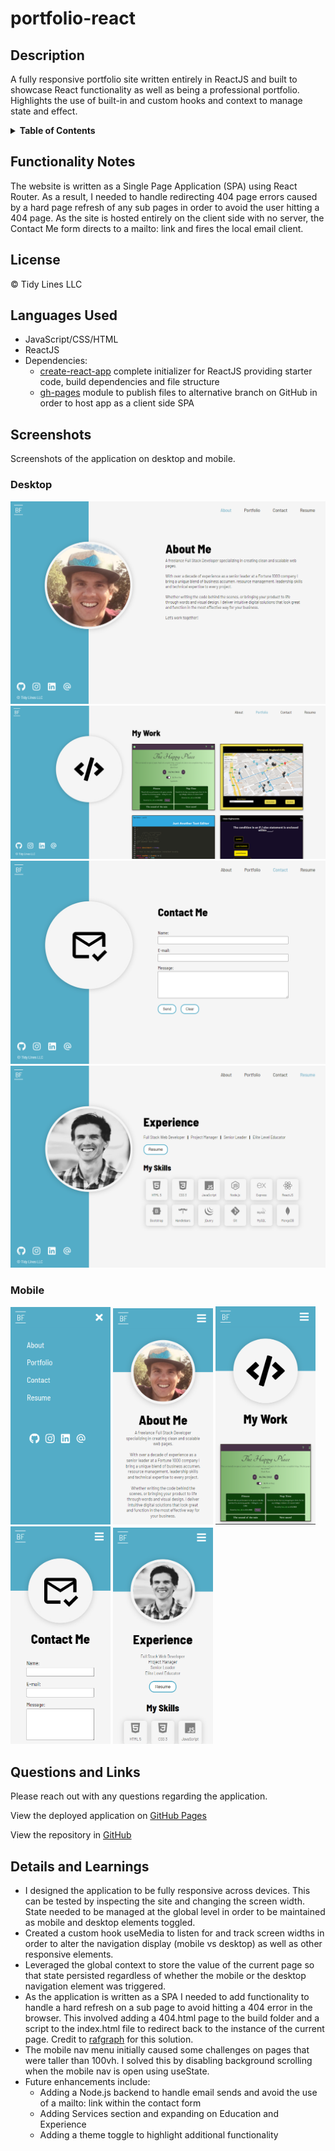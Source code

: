 # portfolio-react

## Description
A fully responsive portfolio site written entirely in ReactJS and built to showcase React functionality as well as being a professional portfolio. Highlights the use of built-in and custom hooks and context to manage state and effect.

<details>
<summary><strong>Table of Contents</strong></summary>

- [Functionality Notes](#functionality-notes)
- [License](#license)
- [Languages Used](#languages-used)
- [Screenshots](#screenshots)
- [Questions and Links](#questions-and-links)
- [Details and Learnings](#details-and-learnings)
</details>


## Functionality Notes
The website is written as a Single Page Application (SPA) using React Router. As a result, I needed to handle redirecting 404 page errors caused by a hard page refresh of any sub pages in order to avoid the user hitting a 404 page. As the site is hosted entirely on the client side with no server, the Contact Me form directs to a mailto: link and fires the local email client. 


## License
© Tidy Lines LLC


## Languages Used
- JavaScript/CSS/HTML
- ReactJS
- Dependencies:
    - [create-react-app](https://create-react-app.dev/) complete initializer for ReactJS providing starter code, build dependencies and file structure
    - [gh-pages](https://www.npmjs.com/package/gh-pages) module to publish files to alternative branch on GitHub in order to host app as a client side SPA


## Screenshots
Screenshots of the application on desktop and mobile.

### Desktop
![Screenshot of home page](./src/images/screenshots/react-portfolio2.png)
![Screenshot of portfolio page](./src/images/screenshots/react-portfolio4.png)
![Screenshot of contact page](./src/images/screenshots/react-portfolio3.png)
![Screenshot of resume page](./src/images/screenshots/react-portfolio1.png)

### Mobile
<p float="left">
<img src="./src/images/screenshots/react-portfolio-mobile-1.png" alt="mobile nav" width="160"/>
<img src="./src/images/screenshots/react-portfolio-mobile-2.png" alt="mobile home" width="160"/>
<img src="./src/images/screenshots/react-portfolio-mobile-3.png" alt="mobile portfolio" width="160"/>
<img src="./src/images/screenshots/react-portfolio-mobile-4.png" alt="mobile contact" width="160"/>
<img src="./src/images/screenshots/react-portfolio-mobile-5.png" alt="mobile resume" width="160"/>
</p>

## Questions and Links
Please reach out with any questions regarding the application.

View the deployed application on [GitHub Pages](https://benfok.github.io/portfolio-react/)

View the repository in [GitHub](https://github.com/benfok)


## Details and Learnings
- I designed the application to be fully responsive across devices. This can be tested by inspecting the site and changing the screen width. State needed to be managed at the global level in order to be maintained as mobile and desktop elements toggled.
- Created a custom hook useMedia to listen for and track screen widths in order to alter the navigation display (mobile vs desktop) as well as other responsive elements.
- Leveraged the global context to store the value of the current page so that state persisted regardless of whether the mobile or the desktop navigation element was triggered.
- As the application is written as a SPA I needed to add functionality to handle a hard refresh on a sub page to avoid hitting a 404 error in the browser. This involved adding a 404.html page to the build folder and a script to the index.html file to redirect back to the instance of the current page. Credit to [rafgraph](https://github.com/rafgraph/spa-github-pages) for this solution.
- The mobile nav menu initially caused some challenges on pages that were taller than 100vh. I solved this by disabling background scrolling when the mobile nav is open using useState.
- Future enhancements include:
    - Adding a Node.js backend to handle email sends and avoid the use of a mailto: link within the contact form
    - Adding Services section and expanding on Education and Experience
    - Adding a theme toggle to highlight additional functionality

 

